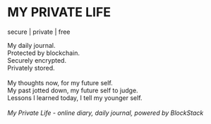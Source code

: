 # MY PRIVATE LIFE
secure | private | free

My daily journal.<br />
Protected by blockchain.<br />
Securely encrypted.<br />
Privately stored.<br />
<br />
My thoughts now, for my future self.<br />
My past jotted down, my future self to judge.<br />
Lessons I learned today, I tell my younger self.<br />
<br />
<i>My Private Life - online diary, daily journal, powered by BlockStack</i>
